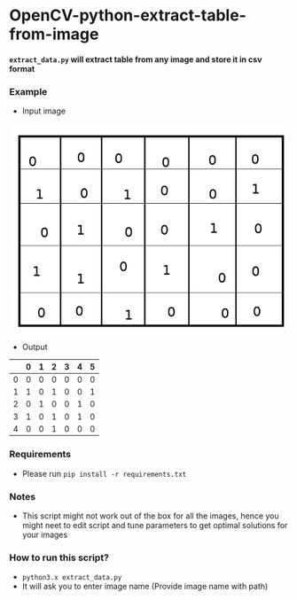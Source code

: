 # OpenCV-python-extract-table-from-image

#### ```extract_data.py``` will extract table from any image and store it in csv format

### Example
- Input image

![alt text](https://github.com/ranjeetds/OpenCV-python-extract-table-from-image/blob/master/test.png "Input matrix/table")

- Output

|	  | 0| 1| 2| 3| 4| 5|
|---|--|--|--|--|--|--|
|0	| 0| 0| 0| 0| 0| 0|
|1	| 1| 0|	1| 0| 0| 1|
|2	| 0| 1|	0| 0|	1| 0|
|3	| 1| 0|	1| 0|	1| 0|
|4	| 0| 0|	1| 0|	0| 0|

### Requirements
- Please run ```pip install -r requirements.txt```

### Notes
- This script might not work out of the box for all the images, hence you might neet to edit script and tune parameters to get optimal solutions for your images

### How to run this script?
- ```python3.x extract_data.py```
- It will ask you to enter image name (Provide image name with path)
